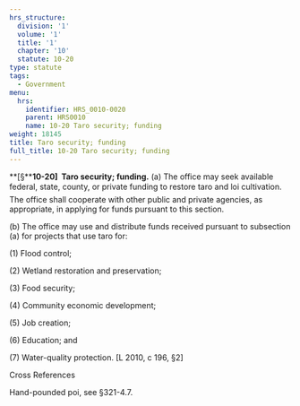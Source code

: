 ```yaml
---
hrs_structure:
  division: '1'
  volume: '1'
  title: '1'
  chapter: '10'
  statute: 10-20
type: statute
tags:
  - Government
menu:
  hrs:
    identifier: HRS_0010-0020
    parent: HRS0010
    name: 10-20 Taro security; funding
weight: 18145
title: Taro security; funding
full_title: 10-20 Taro security; funding
---
```

**[§****10-20]  Taro security; funding.** (a) The office may seek available federal, state, county, or private funding to restore taro and loi cultivation. The office shall cooperate with other public and private agencies, as appropriate, in applying for funds pursuant to this section.

(b) The office may use and distribute funds received pursuant to subsection (a) for projects that use taro for:

(1) Flood control;

(2) Wetland restoration and preservation;

(3) Food security;

(4) Community economic development;

(5) Job creation;

(6) Education; and

(7) Water-quality protection. [L 2010, c 196, §2]

Cross References

Hand-pounded poi, see §321-4.7.